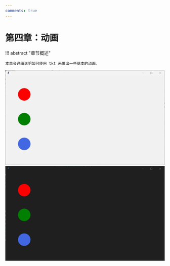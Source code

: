 ```yaml
---
comments: true
---
```


# 第四章：动画

!!! abstract "章节概述"

    本章会详细说明如何使用 tkt 来做出一些基本的动画。

![](images/1-2.light.gif#only-light)
![](images/1-2.dark.gif#only-dark)
